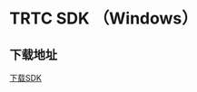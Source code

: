 # TRTC SDK （Windows）

## 下载地址

[下载SDK](https://liteav.sdk.qcloud.com/download/latest/TXLiteAVSDK_TRTC_Win_latest.zip)